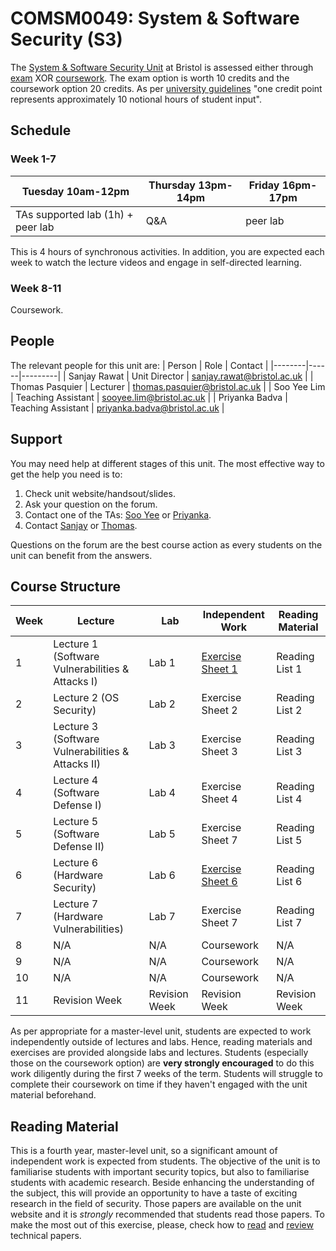 # **COMSM0049:** System & Software Security (S3)

The [System & Software Security Unit](https://www.bris.ac.uk/unit-programme-catalogue/UnitDetails.jsa?ayrCode=21%2F22&unitCode=COMSM0049) at Bristol is assessed either through [exam](https://www.bris.ac.uk/unit-programme-catalogue/UnitDetails.jsa?ayrCode=21%2F22&unitCode=COMSM0050) XOR [coursework](https://www.bris.ac.uk/unit-programme-catalogue/UnitDetails.jsa?ayrCode=21%2F22&unitCode=COMSM0051).
The exam option is worth 10 credits and the coursework option 20 credits.
As per [university guidelines](http://www.bristol.ac.uk/academic-quality/assessment/regulations-and-code-of-practice-for-taught-programmes/programme-design/) "one credit point represents approximately 10 notional hours of student input".

## Schedule

### Week 1-7
| Tuesday 10am-12pm | Thursday 13pm-14pm | Friday 16pm-17pm |
|--------------|--------------|------------|
| TAs supported lab (1h) + peer lab         | Q&A          | peer lab   |

This is 4 hours of synchronous activities.
In addition, you are expected each week to watch the lecture videos and engage in self-directed learning.

### Week 8-11
Coursework.

## People

The relevant people for this unit are:
| Person | Role | Contact |
|--------|------|---------|
| Sanjay Rawat | Unit Director | [sanjay.rawat@bristol.ac.uk](mailto:sanjay.rawat@bristol.ac.uk) |
| Thomas Pasquier | Lecturer | [thomas.pasquier@bristol.ac.uk](mailto:thomas.pasquier@bristol.ac.uk) |
| Soo Yee Lim | Teaching Assistant | [sooyee.lim@bristol.ac.uk](mailto:sooyee.lim@bristol.ac.uk) |
| Priyanka Badva | Teaching Assistant | [priyanka.badva@bristol.ac.uk](mailto:priyanka.badva@bristol.ac.uk) |

## Support

You may need help at different stages of this unit.
The most effective way to get the help you need is to:

1. Check unit website/handsout/slides.
2. Ask your question on the forum.
3. Contact one of the TAs: [Soo Yee](mailto:sooyee.lim@bristol.ac.uk) or [Priyanka](mailto:priyanka.badva@bristol.ac.uk).
4. Contact [Sanjay](mailto:sanjay.rawat@bristol.ac.uk) or [Thomas](mailto:thomas.pasquier@bristol.ac.uk).

Questions on the forum are the best course action as every students on the unit can benefit from the answers.

## Course Structure

| Week | Lecture      | Lab          | Independent Work           | Reading Material |
|------|--------------|--------------|----------------------------|------------------|
| 1    | Lecture 1 (Software Vulnerabilities & Attacks I)    | Lab 1        | [Exercise Sheet 1](EXERCISES1.md) | Reading List 1 |
| 2    | Lecture 2 (OS Security)    | Lab 2        | Exercise Sheet 2 | Reading List 2 |
| 3    | Lecture 3  (Software Vulnerabilities & Attacks II)   | Lab 3        | Exercise Sheet 3 | Reading List 3 |
| 4    | Lecture 4  (Software Defense I)  | Lab 4        | Exercise Sheet 4 | Reading List 4 |
| 5    | Lecture 5  (Software Defense II)  | Lab 5        | Exercise Sheet 7 | Reading List 5 |
| 6    | Lecture 6  (Hardware Security)  | Lab 6        | [Exercise Sheet 6](EXERCISES5.md) | Reading List 6 |
| 7    | Lecture 7  (Hardware Vulnerabilities)  | Lab 7        | Exercise Sheet 7 | Reading List 7 |
| 8    | N/A          | N/A          | Coursework                 | N/A |
| 9    | N/A          | N/A          | Coursework                 | N/A |
| 10   | N/A          | N/A          | Coursework                 | N/A |
| 11   | Revision Week          | Revision Week         | Revision Week         | Revision Week          |


As per appropriate for a master-level unit, students are expected to work independently outside of lectures and labs.
Hence, reading materials and exercises are provided alongside labs and lectures.
Students (especially those on the coursework option) are **very strongly encouraged** to do this work diligently during the first 7 weeks of the term.
Students will struggle to complete their coursework on time if they haven't engaged with the unit material beforehand.

## Reading Material

This is a fourth year, master-level unit, so a significant amount of independent work is expected from students.
The objective of the unit is to familiarise students with important security topics, but also to familiarise students with academic research.
Beside enhancing the understanding of the subject, this will provide an opportunity to have a taste of exciting research in the field of security.
Those papers are available on the unit website and it is *strongly* recommended that students read those papers.
To make the most out of this exercise, please, check how to [read](https://www.cl.cam.ac.uk/teaching/1011/R01/p83-keshav.pdf) and [review](https://www.cl.cam.ac.uk/teaching/1011/R01/review-writing.pdf) technical papers.
